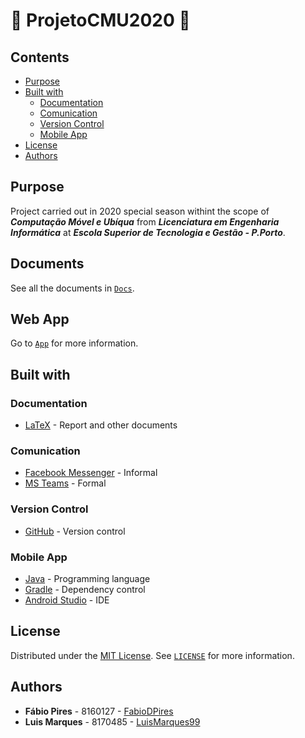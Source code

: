 # :iphone: ProjetoCMU2020 :iphone:

## Contents

- [Purpose](#purpose)
- [Built with](#built-with)
  - [Documentation](#documentation)
  - [Comunication](#comunication)
  - [Version Control](#version-control)
  - [Mobile App](#mobile-app)
- [License](#license)
- [Authors](#authors)

## Purpose

Project carried out in 2020 special season withint the scope of ***Computação Móvel e Ubíqua***  from ***Licenciatura em Engenharia Informática*** at ***Escola Superior de Tecnologia e Gestão - P.Porto***.

## Documents

See all the documents in [`Docs`](Docs).

## Web App

Go to [`App`](App) for more information.

## Built with

### Documentation

- [LaTeX](https://www.latex-project.org/) - Report and other documents

### Comunication

- [Facebook Messenger](https://www.messenger.com/) - Informal
- [MS Teams](https://teams.microsoft.com/) - Formal

### Version Control

- [GitHub](https://github.com/) - Version control

### Mobile App

- [Java](https://java.com/) - Programming language
- [Gradle](https://gradle.org/) - Dependency control
- [Android Studio](https://developer.android.com/studio) - IDE

## License

Distributed under the [MIT License](https://choosealicense.com/licenses/mit/). See [`LICENSE`](LICENSE) for more information.

## Authors

- **Fábio Pires** - 8160127 - [FabioDPires](https://github.com/FabioDPires)
- **Luis Marques** - 8170485 - [LuisMarques99](https://github.com/LuisMarques99)